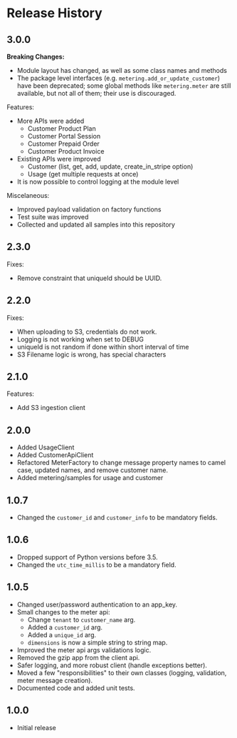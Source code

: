 # Release History

## 3.0.0

**Breaking Changes:**
- Module layout has changed, as well as some class names and methods
- The package level interfaces (e.g. `metering.add_or_update_customer`) have been deprecated; some global methods like `metering.meter` are still available, but not all of them; their use is discouraged.

Features:
- More APIs were added
    - Customer Product Plan
    - Customer Portal Session
    - Customer Prepaid Order
    - Customer Product Invoice
- Existing APIs were improved
    - Customer (list, get, add, update, create_in_stripe option)
    - Usage (get multiple requests at once)
- It is now possible to control logging at the module level

Miscelaneous:
- Improved payload validation on factory functions
- Test suite was improved
- Collected and updated all samples into this repository

## 2.3.0

Fixes:
- Remove constraint that uniqueId should be UUID.

## 2.2.0

Fixes:
- When uploading to S3, credentials do not work.
- Logging is not working when set to DEBUG
- uniqueId is not random if done within short interval of time
- S3 Filename logic is wrong, has special characters

## 2.1.0

Features:
- Add S3 ingestion client

## 2.0.0

- Added UsageClient
- Added CustomerApiClient
- Refactored MeterFactory to change message property names to camel case, updated names, and remove customer name.
- Added metering/samples for usage and customer

## 1.0.7

- Changed the `customer_id` and `customer_info` to be mandatory fields.

## 1.0.6

- Dropped support of Python versions before 3.5.
- Changed the `utc_time_millis` to be a mandatory field.

## 1.0.5

- Changed user/password authentication to an app_key.
- Small changes to the meter api:
  - Change `tenant` to `customer_name` arg.
  - Added a `customer_id` arg.
  - Added a `unique_id` arg.
  - `dimensions` is now a simple string to string map.
- Improved the meter api args validations logic.
- Removed the gzip app from the client api.
- Safer logging, and more robust client (handle exceptions better).
- Moved a few "responsibilities" to their own classes (logging, validation, meter message creation).
- Documented code and added unit tests.

## 1.0.0

- Initial release
